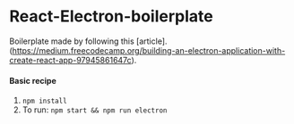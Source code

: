 # React-Electron-boilerplate

Boilerplate made by following this [article].(https://medium.freecodecamp.org/building-an-electron-application-with-create-react-app-97945861647c).

#### Basic recipe

1. `npm install`
2. To run: `npm start && npm run electron`
